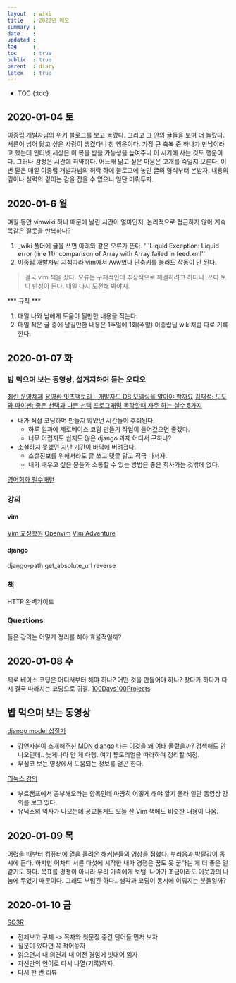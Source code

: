 ```yaml
---
layout  : wiki
title   : 2020년 메모
summary : 
date    : 
updated : 
tag     : 
toc     : true
public  : true
parent  : diary
latex   : true
---
```

* TOC
{:toc}

## 2020-01-04 토
이종립 개발자님의 위키 블로그를 보고 놀랐다. 그리고 그 안의 글들을 보며 더 놀랐다.
서른이 넘어 닮고 싶은 사람이 생겼다니 참 행운이다.
가장 큰 축복 중 하나가 만남이라고 했는데 인터넷 세상은 이 복을 받을 가능성을 높여주니 이 시기에 사는 것도 행운이다.
그러나 감정은 시간에 취약하다. 어느새 닮고 싶은 마음은 고개를 숙일지 모른다. 이번 달은 매일 이종립 개발자님의 허락 하에 블로그에 놓인 글의 형식부터 본받자. 내용의 깊이나 실력의 깊이는 감을 잡을 수 없으니 일단 미뤄두자.


## 2020-01-6 월
며칠 동안 vimwiki 하나 때문에 날린 시간이 얼마인지. 논리적으로 접근하지 않아 계속 똑같은 잘못을 반복하나? 
1. _wiki 폴더에 글을 쓰면 아래와 같은 오류가 뜬다. '''Liquid Exception: Liquid error (line 11): comparison of Array with Array failed in feed.xml'''
1. 이종립 개발자님 지침따라 vim에서 /ww였나 단축키를 눌러도 작동이 안 된다.
> 걸국 vim 책을 샀다. 
오류는 구체적인데 추상적으로 해결하려고 하다니. 쓰다 보니 반성이 든다. 내일 다시 도전해 봐야지.

*** 규칙 ***
1. 매일 나와 남에게 도움이 될만한 내용을 적는다.
2. 매일 적은 글 중에 남길만한 내용은 1주일에 1회(주말) 이종립님 wiki처럼 따로 기록한다.

## 2020-01-07 화

### 밥 먹으며 보는 동영상, 설거지하며 듣는 오디오 

[최린 운영체제](https://www.youtube.com/watch?v=_NQrpp00OqY&t=2290s)
[용영환 잇츠팩토리 - 개발자도 DB 모델링을 알아야 할까요](https://www.youtube.com/watch?v=Lq1ZjP2ZWzM)
[김재석: 도도와 파이썬: 좋은 선택과 나쁜 선택](https://www.youtube.com/watch?v=LDRG91IACIs)
[프로그래밍 독학할때 자주 하는 실수 5가지](https://www.youtube.com/watch?v=FF6CF8TZIhE)
* 내가 직접 코딩하며 만들지 않았던 시간들이 후회된다.
    * 하루 일과에 제로베이스 코딩 만들기 작업이 들어갔으면 좋겠다.
    * 너무 어렵지도 쉽지도 않은 django 과제 어디서 구하나?
* 소셜하지 못했던 지난 기간이 바닥에 버려졌다.
    * 소셜진보를 위해서라도 글 쓰고 댓글 달고 적극 나서자.
    * 내가 배우고 싶은 분들과 소통할 수 있는 방법은 좋은 회사가는 것밖에 없다.

[영어회화 필수패턴](https://www.youtube.com/watch?v=2eHfthm95tM&t=259s)

### 강의
#### vim

[Vim 교정학원](https://www.youtube.com/watch?v=lNWuf48vgV4&t=4373s)
[Openvim](https://openvim.com/)
[Vim Adventure](https://vim-adventures.com/)

#### django
django-path
get_absolute_url
reverse

### 책
HTTP 완벽가이드 

### Questions
들은 강의는 어떻게 정리를 해야 효율적일까?

## 2020-01-08 수

제로 베이스 코딩은 어디서부터 해야 하나? 어떤 것을 만들어야 하나? 찾다가 하다가 다시 결국 따라치는 코딩으로 귀결. [100Days100Projects](https://www.florin-pop.com/blog/2019/09/100-days-100-projects/)

## 밥 먹으며 보는 동영상

[django model 삽질기](https://www.youtube.com/watch?v=PlPrxrlBBG8)
* 강연자분이 소개해주신 [MDN django](https://developer.mozilla.org/ko/docs/Learn/Server-side/Django/Introduction) 나는 이것을 왜 여태 몰랐을까? 검색해도 안 나오던데.. 늦게나마 안 게 다행. 여기 튜토리얼을 따라하며 정리할 예정.
* 무심코 보는 영상에서 도움되는 정보를 얻곤 한다. 

[리눅스 강의](https://www.youtube.com/watch?v=MjgzvgXzK8U)
* 부트캠프에서 공부해오라는 항목인데 마땅히 어떻게 해야 할지 몰라 일단 동영상 강의를 보고 있다.
* 유닉스의 역사가 나오는데 공교롭게도 오늘 산 Vim 책에도 비슷한 내용이 나옴.


## 2020-01-09 목

어렸을 때부터 컴퓨터에 열을 올려온 해커분들의 영상을 접했다. 부러움과 박탈감이 동시에 든다. 하지만 어차피 서른 다섯에 시작한 내가 경쟁은 꿈도 못 꾼다는 게 더 좋은 일 같기도 하다. 목표를 경쟁이 아니라 우리 가족에게 보탬, 나아가 조금이라도 이웃과의 나눔에 두었기 때문이다. 그래도 부럽긴 하다.. 생각과 코딩이 동시에 이뤄지는 분들일까? 

## 2020-01-10 금

[SQ3R](https://ko.khanacademy.org/test-prep/sat/new-sat-tips-planning/sat-reading-test-strategies/a/sat-active-reading-strategies-part-1-sq3r)
- 전체보고 구체 -> 목차와 첫문장 중간 단어들 먼저 보자
- 질문이 있다면 꼭 적어놓자
- 읽으면서 내 의견과 내 이전 경험에 빗대어 읽자
- 자신만의 언어로 다시 나열(기록)하자.
- 다시 한 번 리뷰

